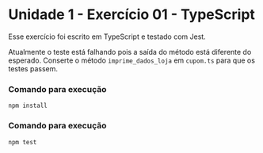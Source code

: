 # Unidade 1 - Exercício 01 - TypeScript
Esse exercício foi escrito em TypeScript e testado com Jest.

Atualmente o teste está falhando pois a saída do método está diferente do esperado.
Conserte o método `imprime_dados_loja` em `cupom.ts` para que os testes passem.

### Comando para execução
`npm install`

### Comando para execução
`npm test`
